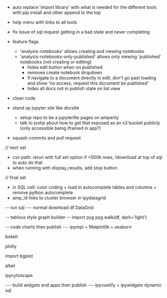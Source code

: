 
- auto replace 'import library' with what is needed for the different tools with pip install and other append to the top
- help menu with links to all tools
- fix issue of sql request getting in a bad state and never completing




- feature flags 
    - 'analysis-notebooks' allows creating and viewing notebooks
    - 'analysis-notebooks-only-published' allows only viewing 'published' notebooks (not creating or editing) 
        - hides edit button when on published 
        - removes create notebook dropdown
        - if navigate to a document directly in edit, don't go past loading and show 'no access, request this document be published'
        - hides all docs not in publish state on list view
- clean code
- stand up jupyter site like docsite 
    - setup repo to be a jupyterlite pages on amperity
    - talk to joshp about how to get that exposed as an s3 bucket publicly (only accessible being iframed in app?)
- squash commits and pull request



// next set
- csv path: rerun with full set option if <500k rows, !download at top of sql to auto do that
- when running with display_results, add stop button


// final set
- in SQL cell: color coding + load in autocomplete tables and columns + remove python autocomplete
- amp_id links to cluster browser in ipydatagrid





-- run sql ---
normal 
download
df
DataGrid


-- tablous style graph builder --
import pyg
pyg.walk(df, dark='light')


-- code charts then publish ---
ipympl + Matplotlib + seaborn

bokeh

plotly

import bgplot

altair

ipycytoscape


--- build widgets and apps then publish ---
ipyvuetify + ipywidgets
dynamic sql



